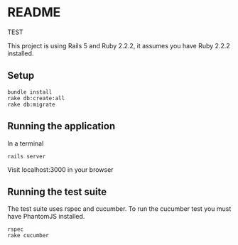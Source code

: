 # README

TEST

This project is using Rails 5 and Ruby 2.2.2, it assumes you have Ruby 2.2.2 installed.

## Setup

	bundle install
	rake db:create:all
	rake db:migrate

## Running the application

In a terminal

`rails server`

Visit localhost:3000 in your browser

## Running the test suite

The test suite uses rspec and cucumber. To run the cucumber test you must have PhantomJS installed.

	rspec
	rake cucumber

